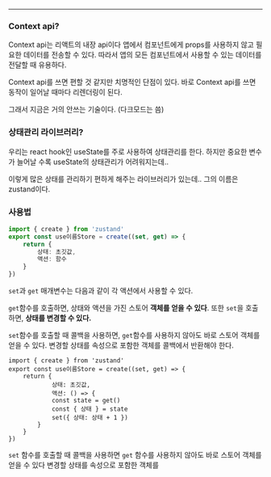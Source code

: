 
---

### Context api?

Context api는 리액트의 내장 api이다 
앱에서 컴포넌트에게 props를 사용하지 않고 필요한 데이터를 전송할 수 있다.
따라서 앱의 모든 컴포넌트에서 사용할 수 있는 데이터를 전달할 때 유용하다.

Context api를 쓰면 편할 것 같지만 치명적인 단점이 있다.
바로 Context api를 쓰면 동작이 일어날 때마다 리렌더링이 된다.

그래서 지금은 거의 안쓰는 기술이다.
(다크모드는 씀)


### 상태관리 라이브러리?

우리는 react hook인 useState를 주로 사용하여 상태관리를 한다.
하지만 중요한 변수가 늘어날 수록 useState의 상태관리가 어려워지는데..

이렇게 많은 상태를 관리하기 편하게 해주는 라이브러리가 있는데..
그의 이름은 zustand이다.

### 사용법

```ts
import { create } from 'zustand'
export const use이름Store = create((set, get) => { 
	return { 
		상태: 초깃값,
		액션: 함수 
	} 
})
```

`set`과 `get` 매개변수는 다음과 같이 각 액션에서 사용할 수 있다.

`get`함수를 호출하면, 상태와 액션을 가진 스토어 **객체를 얻을 수 있다**.
또한 `set`을 호출하면, **상태를 변경할 수 있다.**

`set`함수를 호출할 때 콜백을 사용하면, `get`함수를 사용하지 않아도 바로 스토어 객체를 얻을 수 있다.
변경할 상태를 속성으로 포함한 객체를 콜백에서 반환해야 한다.

```tsx
import { create } from 'zustand' 
export const use이름Store = create((set, get) => {
	return {
			상태: 초깃값, 
			액션: () => { 
			const state = get() 
			const { 상태 } = state 
			set({ 상태: 상태 + 1 }) 
		}
	} 
})
```

`set` 함수를 호출할 때 콜백을 사용하면 `get` 함수를 사용하지 않아도 바로 스토어 객체를 얻을 수 있다
변경할 상태를 속성으로 포함한 객체를 